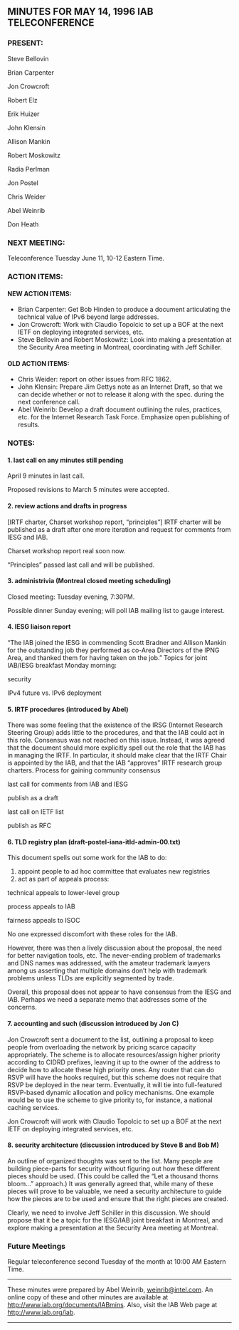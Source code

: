 
MINUTES FOR MAY 14, 1996 IAB TELECONFERENCE
-------------------------------------------


### PRESENT:



 Steve Bellovin  

 Brian Carpenter  

 Jon Crowcroft  

 Robert Elz  

 Erik Huizer  

 John Klensin  

 Allison Mankin  

 Robert Moskowitz  

 Radia Perlman  

 Jon Postel  

 Chris Weider  

 Abel Weinrib  

Don Heath

### NEXT MEETING:



Teleconference Tuesday June 11, 10-12 Eastern Time.

### ACTION ITEMS:


#### NEW ACTION ITEMS:

+ Brian Carpenter: Get Bob Hinden to produce a document articulating the technical value of IPv6 beyond large addresses.
+ Jon Crowcroft: Work with Claudio Topolcic to set up a BOF at the next IETF on deploying integrated services, etc.
+ Steve Bellovin and Robert Moskowitz: Look into making a presentation at the Security Area meeting in Montreal, coordinating with Jeff Schiller.

#### OLD ACTION ITEMS:

+ Chris Weider: report on other issues from RFC 1862.
+ John Klensin: Prepare Jim Gettys note as an Internet Draft, so that we can decide whether or not to release it along with the spec. during the next conference call.
+ Abel Weinrib: Develop a draft document outlining the rules, practices, etc. for the Internet Research Task Force. Emphasize open publishing of results.


### NOTES:


#### 1. last call on any minutes still pending


 April 9 minutes in last call.  

Proposed revisions to March 5 minutes were accepted.

#### 2. review actions and drafts in progress


 [IRTF charter, Charset workshop report, “principles”]
 IRTF charter will be published as a draft after one more iteration and request for comments from IESG and IAB.  

 Charset workshop report real soon now.  

 “Principles” passed last call and will be published.


#### 3. administrivia (Montreal closed meeting scheduling)


 Closed meeting: Tuesday evening, 7:30PM.  

Possible dinner Sunday evening; will poll IAB mailing list to gauge interest.

#### 4. IESG liaison report


“The IAB joined the IESG in commending Scott Bradner and Allison Mankin for the outstanding job they performed as co-Area Directors of the IPNG Area, and thanked them for having taken on the job.”
 Topics for joint IAB/IESG breakfast Monday morning:


 security  

 IPv4 future vs. IPv6 deployment
#### 5. IRTF procedures (introduced by Abel)


There was some feeling that the existence of the IRSG (Internet Research Steering Group) adds little to the procedures, and that the IAB could act in this role. Consensus was not reached on this issue. Instead, it was agreed that the document should more explicitly spell out the role that the IAB has in managing the IRTF. In particular, it should make clear that the IRTF Chair is appointed by the IAB, and that the IAB “approves” IRTF research group charters.
 Process for gaining community consensus


 last call for comments from IAB and IESG  

 publish as a draft  

 last call on IETF list  

 publish as RFC
#### 6. TLD registry plan (draft-postel-iana-itld-admin-00.txt)


This document spells out some work for the IAB to do:
1. appoint people to ad hoc committee that evaluates new registries
2. act as part of appeals process:  

 technical appeals to lower-level group  

 process appeals to IAB  

 fairness appeals to ISOC

No one expressed discomfort with these roles for the IAB.


 However, there was then a lively discussion about the proposal, the need for better navigation tools, etc. The never-ending problem of trademarks and DNS names was addressed, with the amateur trademark lawyers among us asserting that multiple domains don’t help with trademark problems unless TLDs are explicitly segmented by trade. 


 Overall, this proposal does not appear to have consensus from the IESG and IAB. Perhaps we need a separate memo that addresses some of the concerns.
 


#### 7. accounting and such (discussion introduced by Jon C)


Jon Crowcroft sent a document to the list, outlining a proposal to keep people from overloading the network by pricing scarce capacity appropriately. The scheme is to allocate resources/assign higher priority according to CIDRD prefixes, leaving it up to the owner of the address to decide how to allocate these high priority ones. Any router that can do RSVP will have the hooks required, but this scheme does not require that RSVP be deployed in the near term. Eventually, it will tie into full-featured RSVP-based dynamic allocation and policy mechanisms.
 One example would be to use the scheme to give priority to, for instance, a national caching services. 


 Jon Crowcroft will work with Claudio Topolcic to set up a BOF at the next IETF on deploying integrated services, etc. 


#### 8. security architecture (discussion introduced by Steve B and Bob M)


An outline of organized thoughts was sent to the list.
 Many people are building piece-parts for security without figuring out how these different pieces should be used. (This could be called the “Let a thousand thorns bloom…” approach.) It was generally agreed that, while many of these pieces will prove to be valuable, we need a security architecture to guide how the pieces are to be used and ensure that the right pieces are created. 


 Clearly, we need to involve Jeff Schiller in this discussion. We should propose that it be a topic for the IESG/IAB joint breakfast in Montreal, and explore making a presentation at the Security Area meeting at Montreal.
 



### Future Meetings



Regular teleconference second Tuesday of the month at 10:00 AM Eastern Time.




---


These minutes were prepared by Abel Weinrib, weinrib@intel.com. An online copy of these and other minutes are available at http://www.iab.org/documents/IABmins. Also, visit the IAB Web page at http://www.iab.org/iab.




---


